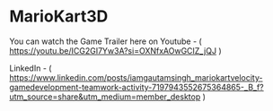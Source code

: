 # MarioKart3D

You can watch the Game Trailer here on Youtube - ( https://youtu.be/ICG2GI7Yw3A?si=OXNfxAOwGCIZ_jQJ )

LinkedIn - ( https://www.linkedin.com/posts/iamgautamsingh_mariokartvelocity-gamedevelopment-teamwork-activity-7197943552675364865-_B_f?utm_source=share&utm_medium=member_desktop )
